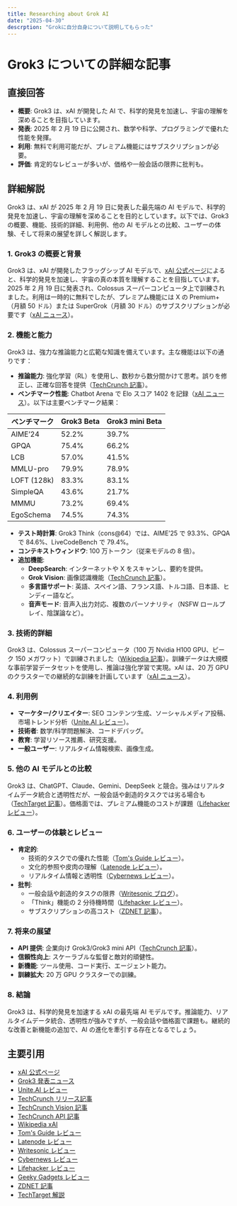 ```yaml
---
title: Researching about Grok AI
date: "2025-04-30"
descrption: "Grokに自分自身について説明してもらった"
---
```


# Grok3 についての詳細な記事

## 直接回答

- **概要**: Grok3 は、xAI が開発した AI で、科学的発見を加速し、宇宙の理解を深めることを目指しています。
- **発表**: 2025 年 2 月 19 日に公開され、数学や科学、プログラミングで優れた性能を発揮。
- **利用**: 無料で利用可能だが、プレミアム機能にはサブスクリプションが必要。
- **評価**: 肯定的なレビューが多いが、価格や一般会話の限界に批判も。

## 詳細解説

Grok3 は、xAI が 2025 年 2 月 19 日に発表した最先端の AI モデルで、科学的発見を加速し、宇宙の理解を深めることを目的としています。以下では、Grok3 の概要、機能、技術的詳細、利用例、他の AI モデルとの比較、ユーザーの体験、そして将来の展望を詳しく解説します。

### 1. Grok3 の概要と背景

Grok3 は、xAI が開発したフラッグシップ AI モデルで、[xAI 公式ページ](https://x.ai/)によると、科学的発見を加速し、宇宙の真の本質を理解することを目指しています。2025 年 2 月 19 日に発表され、Colossus スーパーコンピュータ上で訓練されました。利用は一時的に無料でしたが、プレミアム機能には X の Premium+（月額 50 ドル）または SuperGrok（月額 30 ドル）のサブスクリプションが必要です（[xAI ニュース](https://x.ai/news/grok-3)）。

### 2. 機能と能力

Grok3 は、強力な推論能力と広範な知識を備えています。主な機能は以下の通りです：

- **推論能力**: 強化学習（RL）を使用し、数秒から数分間かけて思考。誤りを修正し、正確な回答を提供（[TechCrunch 記事](https://techcrunch.com/2025/02/17/elon-musks-ai-company-xai-releases-its-latest-flagship-ai-grok-3/)）。
- **ベンチマーク性能**: Chatbot Arena で Elo スコア 1402 を記録（[xAI ニュース](https://x.ai/news/grok-3)）。以下は主要ベンチマーク結果：

| ベンチマーク | Grok3 Beta | Grok3 mini Beta |
| ------------ | ---------- | --------------- |
| AIME’24      | 52.2%      | 39.7%           |
| GPQA         | 75.4%      | 66.2%           |
| LCB          | 57.0%      | 41.5%           |
| MMLU-pro     | 79.9%      | 78.9%           |
| LOFT (128k)  | 83.3%      | 83.1%           |
| SimpleQA     | 43.6%      | 21.7%           |
| MMMU         | 73.2%      | 69.4%           |
| EgoSchema    | 74.5%      | 74.3%           |

- **テスト時計算**: Grok3 Think（cons@64）では、AIME’25 で 93.3%、GPQA で 84.6%、LiveCodeBench で 79.4%。
- **コンテキストウィンドウ**: 100 万トークン（従来モデルの 8 倍）。
- **追加機能**:
  - **DeepSearch**: インターネットや X をスキャンし、要約を提供。
  - **Grok Vision**: 画像認識機能（[TechCrunch 記事](https://techcrunch.com/2025/04/22/xais-grok-chatbot-can-now-see-the-world-around-it/)）。
  - **多言語サポート**: 英語、スペイン語、フランス語、トルコ語、日本語、ヒンディー語など。
  - **音声モード**: 音声入出力対応、複数のパーソナリティ（NSFW ロールプレイ、陰謀論など）。

### 3. 技術的詳細

Grok3 は、Colossus スーパーコンピュータ（100 万 Nvidia H100 GPU、ピーク 150 メガワット）で訓練されました（[Wikipedia 記事](https://en.wikipedia.org/wiki/XAI_%28company%29)）。訓練データは大規模な事前学習データセットを使用し、推論は強化学習で実現。xAI は、20 万 GPU のクラスターでの継続的な訓練を計画しています（[xAI ニュース](https://x.ai/news/grok-3)）。

### 4. 利用例

- **マーケター/クリエイター**: SEO コンテンツ生成、ソーシャルメディア投稿、市場トレンド分析（[Unite.AI レビュー](https://www.unite.ai/grok-3-review/)）。
- **技術者**: 数学/科学問題解決、コードデバッグ。
- **教育**: 学習リソース推薦、研究支援。
- **一般ユーザー**: リアルタイム情報検索、画像生成。

### 5. 他の AI モデルとの比較

Grok3 は、ChatGPT、Claude、Gemini、DeepSeek と競合。強みはリアルタイムデータ統合と透明性だが、一般会話や創造的タスクでは劣る場合も（[TechTarget 記事](https://www.techtarget.com/whatis/feature/Grok-3-model-explained-Everything-you-need-to-know)）。価格面では、プレミアム機能のコストが課題（[Lifehacker レビュー](https://lifehacker.com/tech/i-tested-grok-3-and-its-not-worth-the-price-hike)）。

### 6. ユーザーの体験とレビュー

- **肯定的**:
  - 技術的タスクでの優れた性能（[Tom's Guide レビュー](https://www.tomsguide.com/ai/i-tested-grok-3-with-5-prompts-heres-what-i-like-and-dont-like-about-this-chatbot)）。
  - 文化的参照や皮肉の理解（[Latenode レビュー](https://latenode.com/blog/grok-3-review)）。
  - リアルタイム情報と透明性（[Cybernews レビュー](https://cybernews.com/ai-tools/grok-3-ai-review/)）。
- **批判**:
  - 一般会話や創造的タスクの限界（[Writesonic ブログ](https://writesonic.com/blog/grok-3-review)）。
  - 「Think」機能の 2 分待機時間（[Lifehacker レビュー](https://lifehacker.com/tech/i-tested-grok-3-and-its-not-worth-the-price-hike)）。
  - サブスクリプションの高コスト（[ZDNET 記事](https://www.zdnet.com/article/grok-3-ai-is-now-free-to-all-x-users-heres-how-it-works/)）。

### 7. 将来の展望

- **API 提供**: 企業向け Grok3/Grok3 mini API（[TechCrunch 記事](https://techcrunch.com/2025/04/09/elon-musks-ai-company-xai-launches-an-api-for-grok-3/)）。
- **信頼性向上**: スケーラブルな監督と敵対的頑健性。
- **新機能**: ツール使用、コード実行、エージェント能力。
- **訓練拡大**: 20 万 GPU クラスターでの訓練。

### 8. 結論

Grok3 は、科学的発見を加速する xAI の最先端 AI モデルです。推論能力、リアルタイムデータ統合、透明性が強みですが、一般会話や価格面で課題も。継続的な改善と新機能の追加で、AI の進化を牽引する存在となるでしょう。

## 主要引用

- [xAI 公式ページ](https://x.ai/)
- [Grok3 発表ニュース](https://x.ai/news/grok-3)
- [Unite.AI レビュー](https://www.unite.ai/grok-3-review/)
- [TechCrunch リリース記事](https://techcrunch.com/2025/02/17/elon-musks-ai-company-xai-releases-its-latest-flagship-ai-grok-3/)
- [TechCrunch Vision 記事](https://techcrunch.com/2025/04/22/xais-grok-chatbot-can-now-see-the-world-around-it/)
- [TechCrunch API 記事](https://techcrunch.com/2025/04/09/elon-musks-ai-company-xai-launches-an-api-for-grok-3/)
- [Wikipedia xAI](https://en.wikipedia.org/wiki/XAI_%28company%29)
- [Tom's Guide レビュー](https://www.tomsguide.com/ai/i-tested-grok-3-with-5-prompts-heres-what-i-like-and-dont-like-about-this-chatbot)
- [Latenode レビュー](https://latenode.com/blog/grok-3-review)
- [Writesonic レビュー](https://writesonic.com/blog/grok-3-review)
- [Cybernews レビュー](https://cybernews.com/ai-tools/grok-3-ai-review/)
- [Lifehacker レビュー](https://lifehacker.com/tech/i-tested-grok-3-and-its-not-worth-the-price-hike)
- [Geeky Gadgets レビュー](https://www.geeky-gadgets.com/grok-3-ai-review/)
- [ZDNET 記事](https://www.zdnet.com/article/grok-3-ai-is-now-free-to-all-x-users-heres-how-it-works/)
- [TechTarget 解説](https://www.techtarget.com/whatis/feature/Grok-3-model-explained-Everything-you-need-to-know)
